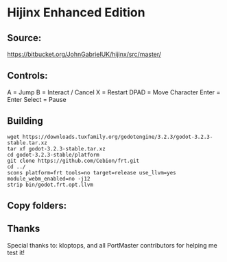 # Hijinx Enhanced Edition

## Source: 

https://bitbucket.org/JohnGabrielUK/hijinx/src/master/

## Controls:

A			= Jump
B			= Interact / Cancel
X			= Restart
DPAD			= Move Character
Enter			= Enter
Select			= Pause

## Building

```
wget https://downloads.tuxfamily.org/godotengine/3.2.3/godot-3.2.3-stable.tar.xz
tar xf godot-3.2.3-stable.tar.xz
cd godot-3.2.3-stable/platform
git clone https://github.com/Cebion/frt.git
cd ../
scons platform=frt tools=no target=release use_llvm=yes module_webm_enabled=no -j12
strip bin/godot.frt.opt.llvm
```
## Copy folders:


## Thanks
Special thanks to: kloptops, and all PortMaster contributors for helping me test it!
